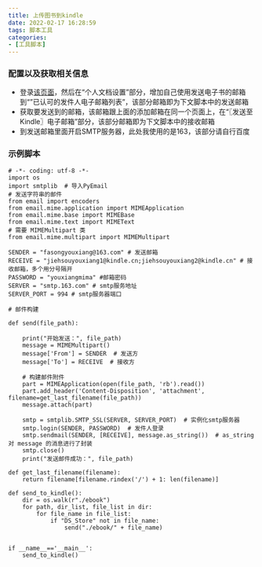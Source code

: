 ```yaml
---
title: 上传图书到kindle
date: 2022-02-17 16:28:59
tags: 脚本工具
categories:
- [工具脚本]
---
```


### 配置以及获取相关信息
* 登录[该页面](https://www.amazon.cn/gp/digital/fiona/manage?ref_=hp_ss_qs_v3_dv_dc#/home/settings/payment)，然后在“个人文档设置”部分，增加自己使用发送电子书的邮箱到“”已认可的发件人电子邮箱列表”，该部分邮箱即为下文脚本中的发送邮箱
* 获取要发送到的邮箱，该邮箱跟上面的添加邮箱在同一个页面上，在“〖发送至Kindle〗电子邮箱”部分，该部分邮箱即为下文脚本中的接收邮箱
* 到发送邮箱里面开启SMTP服务器，此处我使用的是163，该部分请自行百度



### 示例脚本
```
# -*- coding: utf-8 -*-
import os
import smtplib  # 导入PyEmail
# 发送字符串的邮件
from email import encoders
from email.mime.application import MIMEApplication
from email.mime.base import MIMEBase
from email.mime.text import MIMEText
# 需要 MIMEMultipart 类
from email.mime.multipart import MIMEMultipart

SENDER = "fasongyouxiang@163.com" # 发送邮箱
RECEIVE = "jiehsouyouxiang1@kindle.cn;jiehsouyouxiang2@kindle.cn" # 接收邮箱，多个用分号隔开
PASSWORD = "youxiangmima" #邮箱密码
SERVER = "smtp.163.com" # smtp服务地址
SERVER_PORT = 994 # smtp服务器端口

# 邮件构建

def send(file_path):

    print("开始发送：", file_path)
    message = MIMEMultipart()
    message['From'] = SENDER  # 发送方
    message['To'] = RECEIVE  # 接收方

    # 构建邮件附件
    part = MIMEApplication(open(file_path, 'rb').read())
    part.add_header('Content-Disposition', 'attachment', filename=get_last_filename(file_path))
    message.attach(part)

    smtp = smtplib.SMTP_SSL(SERVER, SERVER_PORT)  # 实例化smtp服务器
    smtp.login(SENDER, PASSWORD)  # 发件人登录
    smtp.sendmail(SENDER, [RECEIVE], message.as_string())  # as_string 对 message 的消息进行了封装
    smtp.close()
    print("发送邮件成功：", file_path)

def get_last_filename(filename):
    return filename[filename.rindex('/') + 1: len(filename)]

def send_to_kindle():
    dir = os.walk(r"./ebook")
    for path, dir_list, file_list in dir:
        for file_name in file_list:
            if "DS_Store" not in file_name:
                send("./ebook/" + file_name)


if __name__=='__main__':
    send_to_kindle()
```
